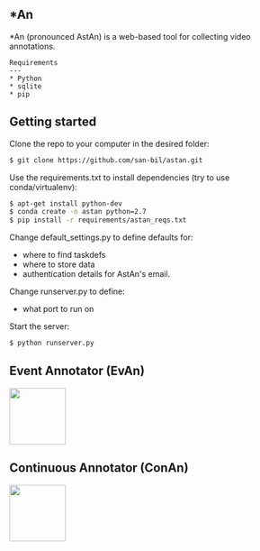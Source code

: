 *An
---

*An (pronounced AstAn) is a web-based tool for collecting video annotations.

~~~
Requirements
---
* Python
* sqlite
* pip
~~~
Getting started
---

Clone the repo to your computer in the desired folder:

~~~ sh
$ git clone https://github.com/san-bil/astan.git
~~~

Use the requirements.txt to install dependencies (try to use conda/virtualenv):

~~~ sh
$ apt-get install python-dev
$ conda create -n astan python=2.7
$ pip install -r requirements/astan_reqs.txt
~~~

Change default_settings.py to define defaults for:
* where to find taskdefs
* where to store data
* authentication details for AstAn's email.

Change runserver.py to define:
* what port to run on


Start the server:
~~~ sh
$ python runserver.py
~~~

Event Annotator (EvAn)
---
<img src="https://cloud.githubusercontent.com/assets/1110545/20281290/daf9406a-aaa7-11e6-8d9d-5e237e21a5e6.png" style="width:100; height:100"/>

Continuous Annotator (ConAn)
---
<img src="https://cloud.githubusercontent.com/assets/1110545/20281291/dafccbcc-aaa7-11e6-9b80-31e77e9caadc.png" style="width:100; height:100"/>
